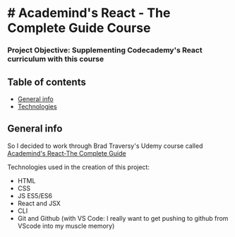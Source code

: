 # # Academind's React - The Complete Guide Course

### Project Objective: Supplementing Codecademy's React curriculum with this course

## Table of contents

- [General info](#general-info)
- [Technologies](#technologies)

## General info

So I decided to work through Brad Traversy's Udemy course called [Academind's React-The Complete Guide](https://www.udemy.com/course/react-the-complete-guide-incl-redux/)

Technologies used in the creation of this project:

- HTML
- CSS
- JS ES5/ES6
- React and JSX
- CLI
- Git and Github (with VS Code: I really want to get pushing to github from VScode into my muscle memory)
